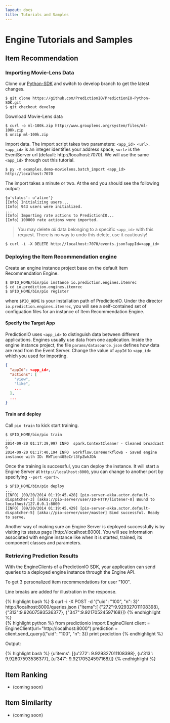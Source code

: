 ```yaml
---
layout: docs
title: Tutorials and Samples
---
```


# Engine Tutorials and Samples


## Item Recommendation

### Importing Movie-Lens Data

Clone our
[Python-SDK](https://github.com/PredictionIO/PredictionIO-Python-SDK) and
switch to develop branch to get the latest changes.

```
$ git clone https://github.com/PredictionIO/PredictionIO-Python-SDK.git
$ git checkout develop
```

Download Movie-Lens data

```
$ curl -o ml-100k.zip http://www.grouplens.org/system/files/ml-100k.zip
$ unzip ml-100k.zip
```

Import data. The import script takes two parameters: `<app_id> <url>`.
`<app_id>` is an integer identifies your address space; `<url>` is the
EventServer url (default: http://localhost:7070). We will use the same
`<app_id>` through out this tutorial.

```
$ py -m examples.demo-movielens.batch_import <app_id> http://localhost:7070
```

The import takes a minute or two. At the end you should see the following
output:

```
{u'status': u'alive'}
[Info] Initializing users...
[Info] 943 users were initialized.
...
[Info] Importing rate actions to PredictionIO...
[Info] 100000 rate actions were imported.
```

> You may delete *all* data belonging to a specific `<app_id>` with this
> request.  There is no way to undo this delete, use it cautiously!
```
$ curl -i -X DELETE http://localhost:7070/events.json?appId=<app_id>
```

### Deploying the Item Recommendation engine
Create an engine instance project base on the default Item Recommendation
Engine.

```
$ $PIO_HOME/bin/pio instance io.prediction.engines.itemrec
$ cd io.prediction.engines.itemrec
$ $PIO_HOME/bin/pio register
```
where `$PIO_HOME` is your installation path of PredictionIO.
Under the director `io.prediction.engines.itemrec`, you will see a
self-contained set of configuation files for an instance of Item Recommendation
Engine.

#### Specify the Target App

PredictionIO uses `<app_id>` to distinguish data between different applications.
Engines usually use data from one application. Inside the engine instance project,
the file `params/datasource.json` defines how data are read from the Event Server.
Change the value of `appId` to `<app_id>` which you used for importing.

```json
{
  "appId": <app_id>,
  "actions": [
    "view",
    "like",
    ...
  ],
  ...
}
```

#### Train and deploy

Call `pio train` to kick start training.

```
$ $PIO_HOME/bin/pio train
...
2014-09-20 01:17:39,997 INFO  spark.ContextCleaner - Cleaned broadcast 9
2014-09-20 01:17:40,194 INFO  workflow.CoreWorkflow$ - Saved engine instance with ID: RWTien4GSeCrl3fpZwhJDA
```

Once the training is successful, you can deploy the instance. It will start a
Engine Server at `http://localhost:8000`, you can change to another port by
specifying `--port <port>`.

```
$ $PIO_HOME/bin/pio deploy
...
[INFO] [09/20/2014 01:19:45.428] [pio-server-akka.actor.default-dispatcher-3] [akka://pio-server/user/IO-HTTP/listener-0] Bound to localhost/127.0.0.1:8000
[INFO] [09/20/2014 01:19:45.429] [pio-server-akka.actor.default-dispatcher-5] [akka://pio-server/user/master] Bind successful. Ready to serve.
```

Another way of making sure an Engine Server is deployed successfully is by
visiting its status page [http://localhost:8000]. You will see information
associated with engine instance like when it is started, trained, its component
classes and parameters.

### Retrieving Prediction Results
With the EngineClients of a PredictionIO SDK, your application can send queries
to a deployed engine instance through the Engine API.

To get 3 personalized item recommendations for user "100".


<div class="codetabs">
<div data-lang="Raw HTTP">
<p>Line breaks are added for illustration in the response.</p>
{% highlight bash %}
$ curl -i -X POST -d '{"uid": "100", "n": 3}' http://localhost:8000/queries.json
{"items":[
  {"272":9.929327011108398},
  {"313":9.92607593536377},
  {"347":9.92170524597168}]}
{% endhighlight %}
</div>
<div data-lang="Python SDK">
{% highlight python %}
from predictionio import EngineClient
client = EngineClient(url="http://localhost:8000")
prediction = client.send_query({"uid": "100", "n": 3})
print prediction
{% endhighlight %}

<p>Output:</p>
{% highlight bash %}
{u'items': [{u'272': 9.929327011108398}, {u'313': 9.92607593536377}, {u'347':
9.92170524597168}]}
{% endhighlight %}
</div>
</div>

## Item Ranking

* (coming soon)

## Item Similarity

* (coming soon)
